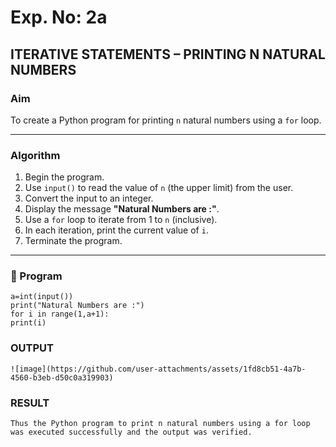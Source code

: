 # Exp. No: 2a  
## ITERATIVE STATEMENTS – PRINTING N NATURAL NUMBERS

###  Aim
To create a Python program for printing `n` natural numbers using a `for` loop.

---

###  Algorithm

1. Begin the program.
2. Use `input()` to read the value of `n` (the upper limit) from the user.
3. Convert the input to an integer.
4. Display the message **"Natural Numbers are :"**.
5. Use a `for` loop to iterate from 1 to `n` (inclusive).
6. In each iteration, print the current value of `i`.
7. Terminate the program.

---

### 🧾 Program

```
a=int(input())
print("Natural Numbers are :")
for i in range(1,a+1):
print(i)

```
### OUTPUT
```
![image](https://github.com/user-attachments/assets/1fd8cb51-4a7b-4560-b3eb-d50c0a319903)

```
### RESULT
```
Thus the Python program to print n natural numbers using a for loop was executed successfully and the output was verified.
```

